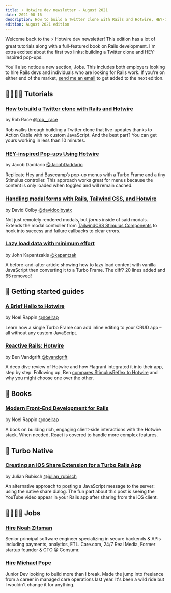 ```yaml
---
title: ⚡️ Hotwire dev newsletter - August 2021
date: 2021-08-16
description: How to build a Twitter clone with Rails and Hotwire, HEY-inspired pop-ups, and some folks looking for Rails work.
edition: August 2021 edition
---
```


Welcome back to the ⚡️ Hotwire dev newsletter! This edition has a lot of great tutorials along with a full-featured book on Rails development. I'm extra excited about the first two links: building a Twitter clone and HEY-inspired pop-ups.

You'll also notice a new section, Jobs. This includes both employers looking to hire Rails devs and individuals who are looking for Rails work. If you're on either end of the market, [send me an email](mailto:joe@masilotti.com) to get added to the next edition.

## 👩‍🏫👨‍🏫 Tutorials

### [How to build a Twitter clone with Rails and Hotwire](https://robrace.dev/build-a-twitter-clone-with-rails-hotwire/)

by Rob Race [@rob__race](https://twitter.com/rob__race)

Rob walks through building a Twitter clone that live-updates thanks to Action Cable with no custom JavaScript. And the best part? You can get yours working in less than 10 minutes.

### [HEY-inspired Pop-ups Using Hotwire](https://dev.to/jacobdaddario/hey-style-pop-ups-using-turbo-14p7)

by Jacob Daddario [@JacobDaddario](https://twitter.com/JacobDaddario)

Replicate Hey and Basecamp’s pop-up menus with a Turbo Frame and a tiny Stimulus controller. This approach works great for menus because the content is only loaded when toggled and will remain cached.

### [Handling modal forms with Rails, Tailwind CSS, and Hotwire](https://www.colby.so/posts/handling-modal-forms-with-rails-and-hotwire)

by David Colby [@davidcolbyatx](https://twitter.com/davidcolbyatx)

Not just remotely rendered modals, but _forms_ inside of said modals. Extends the modal controller from [TailwindCSS Stimulus Components](https://github.com/excid3/tailwindcss-stimulus-components) to hook into success and failure callbacks to clear errors.

### [Lazy load data with minimum effort](https://engineering.skroutz.gr/blog/using_hotwire_to_lazy_load_data/)

by John Kapantzakis [@kapantzak](https://twitter.com/kapantzak)

A before-and-after article showing how to lazy load content with vanilla JavaScript then converting it to a Turbo Frame. The diff? 20 lines added and 65 removed!

## 🏁 Getting started guides

### [A Brief Hello to Hotwire](https://medium.com/pragmatic-programmers/a-brief-hello-to-hotwire-ea38c1258564)

by Noel Rappin [@noelrap](https://twitter.com/noelrap)

Learn how a single Turbo Frame can add inline editing to your CRUD app – all without any custom JavaScript.

### [Reactive Rails: Hotwire](https://www.beflagrant.com/blog/reactive-rails-hotwire)

by Ben Vandgrift [@bvandgrift](https://twitter.com/bvandgrift)

A deep dive review of Hotwire and how Flagrant integrated it into their app, step by step. Following up, Ben [compares StimulusReflex to Hotwire](https://www.beflagrant.com/blog/reactive-rails-comparing-stimulusreflex-and-hotwire) and why you might choose one over the other.

## 📘 Books

### [Modern Front-End Development for Rails](https://pragprog.com//titles/nrclient/modern-front-end-development-for-rails/)

by Noel Rappin [@noelrap](https://twitter.com/noelrap)

A book on building rich, engaging client-side interactions with the Hotwire stack. When needed, React is covered to handle more complex features.

## 📱 Turbo Native

### [Creating an iOS Share Extension for a Turbo Rails App](https://blog.minthesize.com/turbo-native)

by Julian Rubisch [@julian_rubisch](https://twitter.com/julian_rubisch)

An alternative approach to posting a JavaScript message to the server: using the native share dialog. The fun part about this post is seeing the YouTube video appear in your Rails app after sharing from the iOS client.

## 👩‍💻👨‍💻 Jobs

### [Hire Noah Zitsman](http://www.noahzitsman.com)

Senior principal software engineer specializing in secure backends & APIs including payments, analytics, ETL. Care.com, 24/7 Real Media, Former startup founder & CTO @ Consumr.

### [Hire Michael Pope](https://somethingkiller.com)

Junior Dev looking to build more than I break. Made the jump into freelance from a career in managed care operations last year. It's been a wild ride but I wouldn't change it for anything.
